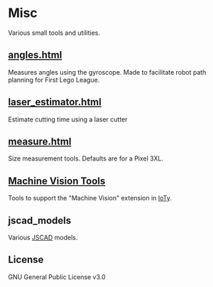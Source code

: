 Misc
===
Various small tools and utilities.

## [angles.html](https://quirkycort.github.io/misc/angles.html)
Measures angles using the gyroscope.
Made to facilitate robot path planning for First Lego League.

## [laser_estimator.html](https://quirkycort.github.io/misc/laser_estimator.html)
Estimate cutting time using a laser cutter

## [measure.html](https://quirkycort.github.io/misc/measure.html)
Size measurement tools. Defaults are for a Pixel 3XL.

## [Machine Vision Tools](https://github.com/QuirkyCort/misc/tree/main/machine_vision)
Tools to support the "Machine Vision" extension in [IoTy](https://quirkycort.github.io/IoTy/public/editor.html).

## jscad_models
Various [JSCAD](https://github.com/jscad/OpenJSCAD.org) models.

License
---
GNU General Public License v3.0